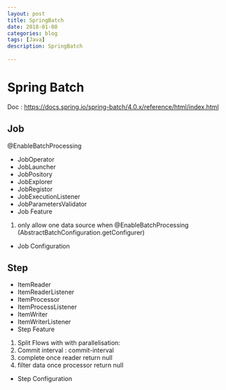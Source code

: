 ```yaml
---  
layout: post  
title: SpringBatch  
date: 2018-01-08  
categories: blog  
tags: [Java]  
description: SpringBatch  
  
---  
```


# Spring Batch 

Doc : <https://docs.spring.io/spring-batch/4.0.x/reference/html/index.html>

## Job  
@EnableBatchProcessing
* JobOperator
* JobLauncher
* JobPository
* JobExplorer
* JobRegistor
* JobExecutionListener
* JobParametersValidator
* Job Feature
1. only allow one data source when @EnableBatchProcessing (AbstractBatchConfiguration.getConfigurer)
* Job Configuration

## Step
* ItemReader
* ItemReaderListener
* ItemProcessor
* ItemProcessListener
* ItemWriter
* ItemWriterListener
* Step Feature
1. Split Flows with with parallelisation: <flow>
2. Commit interval : commit-interval
3. complete once reader return null 
4. filter data once processor return null
* Step Configuration

